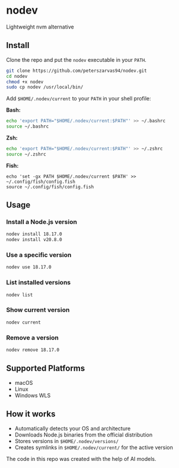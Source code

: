 # nodev

Lightweight nvm alternative

## Install

Clone the repo and put the `nodev` executable in your `PATH`.

```bash
git clone https://github.com/peterszarvas94/nodev.git
cd nodev
chmod +x nodev
sudo cp nodev /usr/local/bin/
```

Add `$HOME/.nodev/current` to your `PATH` in your shell profile:

**Bash:**

```bash
echo 'export PATH="$HOME/.nodev/current:$PATH"' >> ~/.bashrc
source ~/.bashrc
```

**Zsh:**

```bash
echo 'export PATH="$HOME/.nodev/current:$PATH"' >> ~/.zshrc
source ~/.zshrc
```

**Fish:**

```fish
echo 'set -gx PATH $HOME/.nodev/current $PATH' >> ~/.config/fish/config.fish
source ~/.config/fish/config.fish
```

## Usage

### Install a Node.js version

```bash
nodev install 18.17.0
nodev install v20.8.0
```

### Use a specific version

```bash
nodev use 18.17.0
```

### List installed versions

```bash
nodev list
```

### Show current version

```bash
nodev current
```

### Remove a version

```bash
nodev remove 18.17.0
```

## Supported Platforms

- macOS
- Linux
- Windows WLS

## How it works

- Automatically detects your OS and architecture
- Downloads Node.js binaries from the official distribution
- Stores versions in `$HOME/.nodev/versions/`
- Creates symlinks in `$HOME/.nodev/current/` for the active version

The code in this repo was created with the help of AI models.
